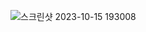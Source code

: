 ![스크린샷 2023-10-15 193008](https://github.com/GooDongWoo/algorithm_study/assets/59087923/c3c7549d-d517-490b-955b-dda1d10d1f8a)
